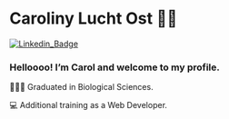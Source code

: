 #  Caroliny Lucht Ost :woman_technologist:

[![Linkedin_Badge](https://img.shields.io/badge/-LinkedIn-blue?style=flat-square&logo=Linkedin&logoColor=white&link=https://www.linkedin.com/in/caroliny-l-8243921a7/)](https://www.linkedin.com/in/caroliny-l-8243921a7/)

### Helloooo! I’m Carol and welcome to my profile.

🧑🏻‍🔬 Graduated in Biological Sciences.

💻 Additional training as a Web Developer.
